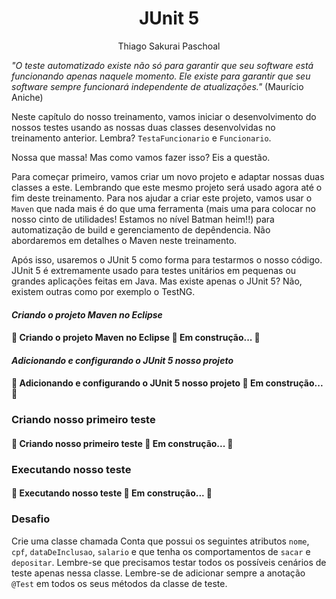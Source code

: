 <h1 align="center">JUnit 5</h1>
<p align="center">Thiago Sakurai Paschoal</p>


*"O teste automatizado existe não só para garantir que seu software está funcionando apenas naquele momento. Ele existe para garantir que seu software sempre funcionará independente de atualizações."* (Maurício Aniche)

Neste capítulo do nosso treinamento, vamos iniciar o desenvolvimento do nossos testes usando as nossas duas classes desenvolvidas no treinamento anterior. Lembra? `TestaFuncionario` e `Funcionario`.

Nossa que massa! Mas como vamos fazer isso? Eis a questão.

Para começar primeiro, vamos criar um novo projeto e adaptar nossas duas classes a este. Lembrando que este mesmo projeto será usado agora até o fim deste treinamento. Para nos ajudar a criar este projeto, vamos usar o `Maven` que nada mais é do que uma ferramenta (mais uma para colocar no nosso cinto de utilidades! Estamos no nível Batman heim!!) para automatização de build e gerenciamento de depêndencia. Não abordaremos em detalhes o Maven neste treinamento.

Após isso, usaremos o JUnit 5 como forma para testarmos o nosso código. JUnit 5 é extremamente usado para testes unitários em pequenas ou grandes aplicações feitas em Java. Mas existe apenas o JUnit 5? Não, existem outras como por exemplo o TestNG.

#### ***Criando o projeto Maven no Eclipse***
<h4> 
	🚧  Criando o projeto Maven no Eclipse 🚀 Em construção...  🚧
</h4>

#### ***Adicionando e configurando o JUnit 5 nosso projeto***
<h4> 
	🚧  Adicionando e configurando o JUnit 5 nosso projeto 🚀 Em construção...  🚧
</h4>

### Criando nosso primeiro teste
<h4> 
	🚧  Criando nosso primeiro teste 🚀 Em construção...  🚧
</h4>

### Executando nosso teste
<h4> 
	🚧  Executando nosso teste 🚀 Em construção...  🚧
</h4>

### Desafio

Crie uma classe chamada Conta que possui os seguintes atributos `nome`, `cpf`, `dataDeInclusao`, `salario` e que tenha os comportamentos de `sacar` e `depositar`. Lembre-se que precisamos testar todos os possíveis cenários de teste apenas nessa classe. Lembre-se de adicionar sempre a anotação `@Test` em todos os seus métodos da classe de teste.
